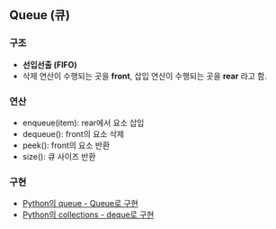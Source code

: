 ## Queue (큐)

### 구조
- **선입선출 (FIFO)**
- 삭제 연산이 수행되는 곳을 **front**, 삽입 연산이 수행되는 곳을 **rear** 라고 함.

### 연산
- enqueue(item): rear에서 요소 삽입
- dequeue(): front의 요소 삭제
- peek(): front의 요소 반환
- size(): 큐 사이즈 반환

### 구현
- [Python의 queue - Queue로 구현](./queue.py)
- [Python의 collections - deque로 구현](./queue-col.py)
